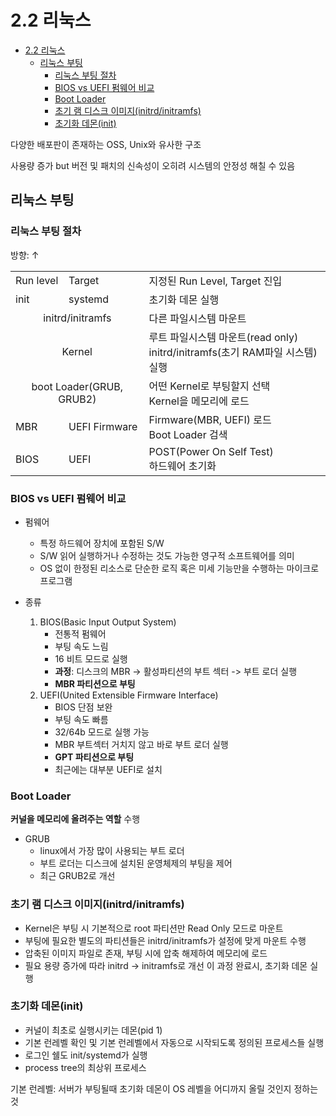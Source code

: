 # 2.2 리눅스
- [2.2 리눅스](#22-리눅스)
  - [리눅스 부팅](#리눅스-부팅)
    - [리눅스 부팅 절차](#리눅스-부팅-절차)
    - [BIOS vs UEFI 펌웨어 비교](#bios-vs-uefi-펌웨어-비교)
    - [Boot Loader](#boot-loader)
    - [초기 램 디스크 이미지(initrd/initramfs)](#초기-램-디스크-이미지initrdinitramfs)
    - [초기화 데몬(init)](#초기화-데몬init)

다양한 배포판이 존재하는 OSS, Unix와 유사한 구조

사용량 증가 but 버전 및 패치의 신속성이 오히려 시스템의 안정성 해칠 수 있음

## 리눅스 부팅

### 리눅스 부팅 절차
방향: $\uparrow$

<table>
  <tr>
    <td>Run level</td>
    <td>Target</td>
    <td>지정된 Run Level, Target 진입</td>
  </tr>
  <tr>
    <td>init</td>
    <td>systemd</td>
    <td>초기화 데몬 실행</td>
  </tr>
  <tr>
    <td align="center" colspan="2">initrd/initramfs</td>
    <td>다른 파일시스템 마운트</td>
  </tr>
  <tr>
    <td align="center" colspan="2">Kernel</td>
    <td>루트 파일시스템 마운트(read only)<br>initrd/initramfs(초기 RAM파일 시스템) 실행</td>
  </tr>
  <tr>
    <td align="center" colspan="2">boot Loader(GRUB, GRUB2)</td>
    <td>어떤 Kernel로 부팅할지 선택<br>Kernel을 메모리에 로드</td>
  </tr><tr>
    <td>MBR</td>
    <td>UEFI Firmware</td>
    <td>Firmware(MBR, UEFI) 로드<br>Boot Loader 검색</td>
  </tr>
  <tr>
    <td>BIOS</td>
    <td>UEFI</td>
    <td>POST(Power On Self Test)<br>하드웨어 초기화</td>
  </tr>
</table>


### BIOS vs UEFI 펌웨어 비교
* 펌웨어
  * 특정 하드웨어 장치에 포함된 S/W
  * S/W 읽어 실행하거나 수정하는 것도 가능한 영구적 소프트웨어를 의미
  * OS 없이 한정된 리소스로 단순한 로직 혹은 미세 기능만을 수행하는 마이크로 프로그램

* 종류
  1. BIOS(Basic Input Output System)
     * 전통적 펌웨어
     * 부팅 속도 느림
     * 16 비트 모드로 실행
     * **과정**: 디스크의 MBR -> 활성파티션의 부트 섹터 -> 부트 로더 실행
     * **MBR 파티션으로 부팅**
  2. UEFI(United Extensible Firmware Interface)
     * BIOS 단점 보완
     * 부팅 속도 빠름
     * 32/64b 모드로 실행 가능
     * MBR 부트섹터 거치지 않고 바로 부트 로더 실행
     * **GPT 파티션으로 부팅**
     * 최근에는 대부분 UEFI로 설치

### Boot Loader

**커널을 메모리에 올려주는 역할** 수행

* GRUB
  * linux에서 가장 많이 사용되는 부트 로더
  * 부트 로더는 디스크에 설치된 운영체제의 부팅을 제어
  * 최근 GRUB2로 개선

### 초기 램 디스크 이미지(initrd/initramfs)
* Kernel은 부팅 시 기본적으로 root 파티션만 Read Only 모드로 마운트
* 부팅에 필요한 별도의 파티션들은 initrd/initramfs가 설정에 맞게 마운트 수행
* 압축된 이미지 파일로 존재, 부팅 시에 압축 해제하여 메모리에 로드
* 필요 용량 증가에 따라 initrd $\to$ initramfs로 개선
이 과정 완료시, 초기화 데몬 실행

### 초기화 데몬(init)

* 커널이 최초로 실행시키는 데몬(pid 1)
* 기본 런레벨 확인 및 기본 런레벨에서 자동으로 시작되도록 정의된 프로세스들 실행
* 로그인 쉘도 init/systemd가 실행
* process tree의 최상위 프로세스

기본 런레벨: 서버가 부팅될때 초기화 데몬이 OS 레벨을 어디까지 올릴 것인지 정하는 것